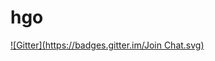 hgo
===
[![Gitter](https://badges.gitter.im/Join Chat.svg)](https://gitter.im/diego-pacheco/H2G?utm_source=badge&utm_medium=badge&utm_campaign=pr-badge&utm_content=badge)
